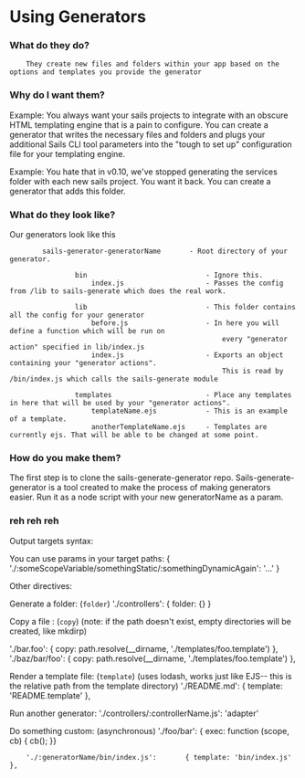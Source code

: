 # Using Generators

### What do they do?
		They create new files and folders within your app based on the options and templates you provide the generator

### Why do I want them?

Example: You always want your sails projects to integrate with an obscure HTML templating engine that is a pain to configure.  You can create a generator that writes the necessary files and folders and plugs your additional Sails CLI tool parameters into the "tough to set up" configuration file for your templating engine.

Example: You hate that in v0.10, we've stopped generating the services folder with each new sails project. You want it back.  You can create a generator that adds this folder.


### What do they look like?

Our generators look like this

```
        sails-generator-generatorName		- Root directory of your generator.

				bin								- Ignore this.   
					index.js					- Passes the config from /lib to sails-generate which does the real work.

				lib								- This folder contains all the config for your generator
					before.js					- In here you will define a function which will be run on 
													every "generator action" specified in lib/index.js
					index.js					- Exports an object containing your "generator actions".  
													This is read by /bin/index.js which calls the sails-generate module

				templates						- Place any templates in here that will be used by your "generator actions".
					templateName.ejs			- This is an example of a template.
					anotherTemplateName.ejs		- Templates are currently ejs. That will be able to be changed at some point.
```

### How do you make them?

The first step is to clone the sails-generate-generator repo.  Sails-generate-generator is a tool created to make the process of making generators easier.  Run it as a node script with your new generatorName as a param.



### reh reh reh

Output targets syntax:

You can use params in your target paths:
{
'./:someScopeVariable/somethingStatic/:somethingDynamicAgain': '...'
}


Other directives:

Generate a folder: (`folder`)
'./controllers': { folder: {} }



Copy a file : (`copy`)
(note: if the path doesn't exist, empty directories will be created, like mkdirp)

'./bar.foo': { copy: path.resolve(__dirname, './templates/foo.template') },
'./baz/bar/foo': { copy: path.resolve(__dirname, './templates/foo.template') },



Render a template file: (`template`)
(uses lodash, works just like EJS-- this is the relative path from the template directory)
'./README.md': { template: 'README.template' },



Run another generator:
'./controllers/:controllerName.js': 'adapter'


Do something custom: (asynchronous)
'./foo/bar': { exec: function (scope, cb) {
cb();
}}


		'./:generatorName/bin/index.js':       { template: 'bin/index.js' },


